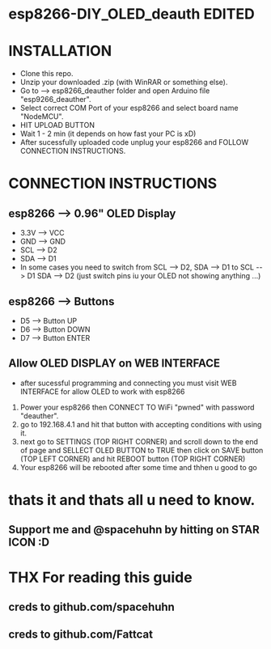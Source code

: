 # esp8266-DIY_OLED_deauth EDITED


# INSTALLATION

- Clone this repo.
- Unzip your downloaded .zip (with WinRAR or something else).
- Go to --> esp8266_deauther folder and open Arduino file "esp9266_deauther".
- Select correct COM Port of your esp8266 and select board name "NodeMCU".
- HIT UPLOAD BUTTON
- Wait  1 - 2 min (it depends on how fast your PC is xD)
- After sucessfully uploaded code unplug your esp8266 and FOLLOW CONNECTION INSTRUCTIONS.
# CONNECTION INSTRUCTIONS

## esp8266 --> 0.96" OLED Display
- 3.3V  --> VCC
-  GND --> GND
-  SCL  --> D2
-  SDA  --> D1
-  In some cases you need to switch from SCL --> D2, SDA --> D1 to SCL  --> D1 SDA --> D2 (just switch pins iu your OLED not showing anything ...)
## esp8266  --> Buttons
- D5  --> Button UP
- D6  --> Button DOWN
- D7  --> Button ENTER

## Allow OLED DISPLAY on WEB INTERFACE
- after sucessful programming and connecting you must visit WEB INTERFACE for allow OLED to work with esp8266
1. Power your esp8266 then CONNECT TO WiFi "pwned" with password "deauther".
2. go to 192.168.4.1 and hit that button with accepting conditions with using it.
3. next go to SETTINGS (TOP RIGHT CORNER) and scroll down to the end of page and SELLECT OLED BUTTON to TRUE then click on SAVE button (TOP LEFT CORNER) and hit REBOOT button (TOP RIGHT CORNER)
4. Your esp8266 will be rebooted after some time and thhen u good to go
# thats it and thats all u need to know.
## Support me and @spacehuhn by hitting on STAR ICON :D
# THX For reading this guide
## creds to github.com/spacehuhn
## creds to github.com/Fattcat
